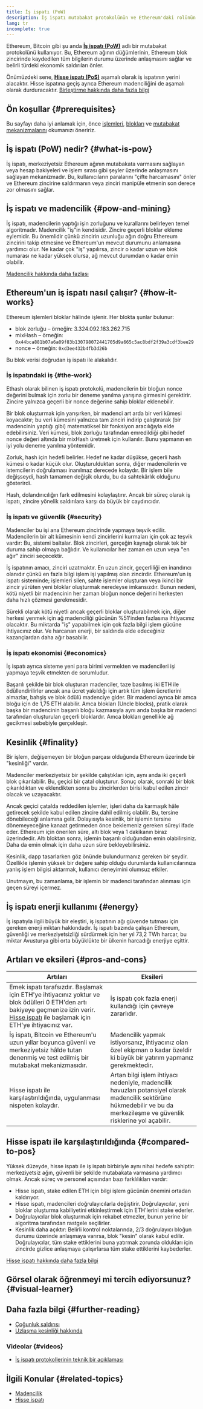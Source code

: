 ```yaml
---
title: İş ispatı (PoW)
description: İş ispatı mutabakat protokolünün ve Ethereum'daki rolünün bir açıklaması.
lang: tr
incomplete: true
---
```


Ethereum, Bitcoin gibi şu anda **[İş ispatı (PoW)](https://wikipedia.org/wiki/Proof_of_work)** adlı bir mutabakat protokolünü kullanıyor. Bu, Ethereum ağının düğümlerinin, Ethereum blok zincirinde kaydedilen tüm bilgilerin durumu üzerinde anlaşmasını sağlar ve belirli türdeki ekonomik saldırıları önler.

Önümüzdeki sene, **[Hisse ispatı (PoS)](/developers/docs/consensus-mechanisms/pos)** aşamalı olarak iş ispatının yerini alacaktır. Hisse ispatına geçiş ayrıca Ethereum madenciliğini de aşamalı olarak durduracaktır. [Birleştirme hakkında daha fazla bilgi](/upgrades/merge/)

## Ön koşullar {#prerequisites}

Bu sayfayı daha iyi anlamak için, önce [işlemleri](/developers/docs/transactions/), [blokları](/developers/docs/blocks/) ve [mutabakat mekanizmalarını](/developers/docs/consensus-mechanisms/) okumanızı öneririz.

## İş ispatı (PoW) nedir? {#what-is-pow}

İş ispatı, merkeziyetsiz Ethereum ağının mutabakata varmasını sağlayan veya hesap bakiyeleri ve işlem sırası gibi şeyler üzerinde anlaşmasını sağlayan mekanizmadır. Bu, kullanıcıların paralarını "çifte harcamasını" önler ve Ethereum zincirine saldırmanın veya zinciri manipüle etmenin son derece zor olmasını sağlar.

## İş ispatı ve madencilik {#pow-and-mining}

İş ispatı, madencilerin yaptığı işin zorluğunu ve kurallarını belirleyen temel algoritmadır. Madencilik "iş"in kendisidir. Zincire geçerli bloklar ekleme eylemidir. Bu önemlidir çünkü zincirin uzunluğu ağın doğru Ethereum zincirini takip etmesine ve Ethereum'un mevcut durumunu anlamasına yardımcı olur. Ne kadar çok "iş" yapılırsa, zincir o kadar uzun ve blok numarası ne kadar yüksek olursa, ağ mevcut durumdan o kadar emin olabilir.

[Madencilik hakkında daha fazlası](/developers/docs/consensus-mechanisms/pow/mining/)

## Ethereum'un iş ispatı nasıl çalışır? {#how-it-works}

Ethereum işlemleri bloklar hâlinde işlenir. Her blokta şunlar bulunur:

- blok zorluğu – örneğin: 3.324.092.183.262.715
- mixHash – örneğin: `0x44bca881b07a6a09f83b130798072441705d9a665c5ac8bdf2f39a3cdf3bee29`
- nonce – örneğin: `0xd3ee432b4fb3d26b`

Bu blok verisi doğrudan iş ispatı ile alakalıdır.

### İş ispatındaki iş {#the-work}

Ethash olarak bilinen iş ispatı protokolü, madencilerin bir bloğun nonce değerini bulmak için zorlu bir deneme yanılma yarışına girmesini gerektirir. Zincire yalnızca geçerli bir nonce değerine sahip bloklar eklenebilir.

Bir blok oluşturmak için yarışırken, bir madenci art arda bir veri kümesi koyacaktır; bu veri kümesini yalnızca tam zinciri indirip çalıştırarak (bir madencinin yaptığı gibi) matematiksel bir fonksiyon aracılığıyla elde edebilirsiniz. Veri kümesi, blok zorluğu tarafından emredildiği gibi hedef nonce değeri altında bir mixHash üretmek için kullanılır. Bunu yapmanın en iyi yolu deneme yanılma yöntemidir.

Zorluk, hash için hedefi belirler. Hedef ne kadar düşükse, geçerli hash kümesi o kadar küçük olur. Oluşturulduktan sonra, diğer madencilerin ve istemcilerin doğrulaması inanılmaz derecede kolaydır. Bir işlem bile değişseydi, hash tamamen değişik olurdu, bu da sahtekârlık olduğunu gösterirdi.

Hash, dolandırıcılığın fark edilmesini kolaylaştırır. Ancak bir süreç olarak iş ispatı, zincire yönelik saldırılara karşı da büyük bir caydırıcıdır.

### İş ispatı ve güvenlik {#security}

Madenciler bu işi ana Ethereum zincirinde yapmaya teşvik edilir. Madencilerin bir alt kümesinin kendi zincirlerini kurmaları için çok az teşvik vardır: Bu, sistemi baltalar. Blok zincirleri, gerçeğin kaynağı olarak tek bir duruma sahip olmaya bağlıdır. Ve kullanıcılar her zaman en uzun veya "en ağır" zinciri seçecektir.

İş ispatının amacı, zinciri uzatmaktır. En uzun zincir, geçerliliği en inandırıcı olanıdır çünkü en fazla bilgi işlem işi yapılmış olan zincirdir. Ethereum'un iş ispatı sisteminde; işlemleri silen, sahte işlemler oluşturan veya ikinci bir zincir yürüten yeni bloklar oluşturmak neredeyse imkansızdır. Bunun nedeni, kötü niyetli bir madencinin her zaman bloğun nonce değerini herkesten daha hızlı çözmesi gerekmesidir.

Sürekli olarak kötü niyetli ancak geçerli bloklar oluşturabilmek için, diğer herkesi yenmek için ağ madenciliği gücünün %51'inden fazlasına ihtiyacınız olacaktır. Bu miktarda "iş" yapabilmek için çok fazla bilgi işlem gücüne ihtiyacınız olur. Ve harcanan enerji, bir saldırıda elde edeceğiniz kazançlardan daha ağır basabilir.

### İş ispatı ekonomisi {#economics}

İş ispatı ayrıca sisteme yeni para birimi vermekten ve madencileri işi yapmaya teşvik etmekten de sorumludur.

Başarılı şekilde bir blok oluşturan madenciler, taze basılmış iki ETH ile ödüllendirilirler ancak ana ücret yakıldığı için artık tüm işlem ücretlerini almazlar, bahşiş ve blok ödülü madenciye gider. Bir madenci ayrıca bir amca bloğu için de 1,75 ETH alabilir. Amca blokları (Uncle blocks), pratik olarak başka bir madencinin başarılı bloğu kazmasıyla aynı anda başka bir madenci tarafından oluşturulan geçerli bloklardır. Amca blokları genellikle ağ gecikmesi sebebiyle gerçekleşir.

## Kesinlik {#finality}

Bir işlem, değişemeyen bir bloğun parçası olduğunda Ethereum üzerinde bir "kesinliği" vardır.

Madenciler merkeziyetsiz bir şekilde çalıştıkları için, aynı anda iki geçerli blok çıkarılabilir. Bu, geçici bir çatal oluşturur. Sonuç olarak, sonraki bir blok çıkarıldıktan ve eklendikten sonra bu zincirlerden birisi kabul edilen zincir olacak ve uzayacaktır.

Ancak geçici çatalda reddedilen işlemler, işleri daha da karmaşık hâle getirecek şekilde kabul edilen zincire dahil edilmiş olabilir. Bu, tersine dönebileceği anlamına gelir. Dolayısıyla kesinlik, bir işlemin tersine dönemeyeceğine kanaat getirmeden önce beklemeniz gereken süreyi ifade eder. Ethereum için önerilen süre, altı blok veya 1 dakikanın biraz üzerindedir. Altı bloktan sonra, işlemin başarılı olduğundan emin olabilirsiniz. Daha da emin olmak için daha uzun süre bekleyebilirsiniz.

Kesinlik, dapp tasarlarken göz önünde bulundurmanız gereken bir şeydir. Özellikle işlemin yüksek bir değere sahip olduğu durumlarda kullanıcılarınıza yanlış işlem bilgisi aktarmak, kullanıcı deneyimini olumsuz etkiler.

Unutmayın, bu zamanlama, bir işlemin bir madenci tarafından alınması için geçen süreyi içermez.

## İş ispatı enerji kullanımı {#energy}

İş ispatıyla ilgili büyük bir eleştiri, iş ispatının ağı güvende tutması için gereken enerji miktarı hakkındadır. İş ispatı bazında çalışan Ethereum, güvenliği ve merkeziyetsizliği sürdürmek için her yıl 73,2 TWh harcar, bu miktar Avusturya gibi orta büyüklükte bir ülkenin harcadığı enerjiye eşittir.

## Artıları ve eksileri {#pros-and-cons}

| Artıları                                                                                                                                                                                                                             | Eksileri                                                                                                                                                                  |
| ------------------------------------------------------------------------------------------------------------------------------------------------------------------------------------------------------------------------------------ | ------------------------------------------------------------------------------------------------------------------------------------------------------------------------- |
| Emek ispatı tarafsızdır. Başlamak için ETH'ye ihtiyacınız yoktur ve blok ödülleri 0 ETH'den artı bakiyeye geçmenize izin verir. [Hisse ispatı](/developers/docs/consensus-mechanisms/pos/) ile başlamak için ETH'ye ihtiyacınız var. | İş ispatı çok fazla enerji kullandığı için çevreye zararlıdır.                                                                                                            |
| İş ispatı, Bitcoin ve Ethereum'u uzun yıllar boyunca güvenli ve merkeziyetsiz hâlde tutan denenmiş ve test edilmiş bir mutabakat mekanizmasıdır.                                                                                     | Madencilik yapmak istiyorsanız, ihtiyacınız olan özel ekipman o kadar özeldir ki büyük bir yatırım yapmanız gerekmektedir.                                                |
| Hisse ispatı ile karşılaştırıldığında, uygulanması nispeten kolaydır.                                                                                                                                                                | Artan bilgi işlem ihtiyacı nedeniyle, madencilik havuzları potansiyel olarak madencilik sektörüne hükmedebilir ve bu da merkezileşme ve güvenlik risklerine yol açabilir. |

## Hisse ispatı ile karşılaştırıldığında {#compared-to-pos}

Yüksek düzeyde, hisse ispatı ile iş ispatı birbiriyle aynı nihai hedefe sahiptir: merkeziyetsiz ağın, güvenli bir şekilde mutabakata varmasına yardımcı olmak. Ancak süreç ve personel açısından bazı farklılıkları vardır:

- Hisse ispatı, stake edilen ETH için bilgi işlem gücünün önemini ortadan kaldırıyor.
- Hisse ispatı, madencileri doğrulayıcılarla değiştirir. Doğrulayıcılar, yeni bloklar oluşturma kabiliyetini etkinleştirmek için ETH'lerini stake ederler.
- Doğrulayıcılar blok oluşturmak için rekabet etmezler, bunun yerine bir algoritma tarafından rastgele seçilirler.
- Kesinlik daha açıktır: Belirli kontrol noktalarında, 2/3 doğrulayıcı bloğun durumu üzerinde anlaşmaya varırsa, blok "kesin" olarak kabul edilir. Doğrulayıcılar, tüm stake ettiklerini buna yatırmak zorunda oldukları için zincirde gizlice anlaşmaya çalışırlarsa tüm stake ettiklerini kaybederler.

[Hisse ispatı hakkında daha fazla bilgi](/developers/docs/consensus-mechanisms/pos/)

## Görsel olarak öğrenmeyi mi tercih ediyorsunuz? {#visual-learner}

<YouTube id="3EUAcxhuoU4" />

## Daha fazla bilgi {#further-reading}

- [Çoğunluk saldırısı](https://en.bitcoin.it/wiki/Majority_attack)
- [Uzlaşma kesinliği hakkında](https://blog.nexus.org/2016/05/09/on-settlement-finality/)

### Videolar {#videos}

- [İş ispatı protokollerinin teknik bir açıklaması](https://youtu.be/9V1bipPkCTU)

## İlgili Konular {#related-topics}

- [Madencilik](/developers/docs/consensus-mechanisms/pow/mining/)
- [Hisse ispatı](/developers/docs/consensus-mechanisms/pos/)

